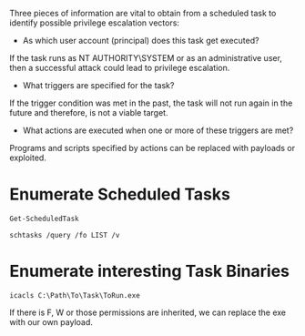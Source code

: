 Three pieces of information are vital to obtain from a scheduled task to identify possible privilege escalation vectors:
* As which user account (principal) does this task get executed?

If the task runs as NT AUTHORITY\SYSTEM or as an administrative user, then a successful attack could lead to privilege escalation.
* What triggers are specified for the task?

If the trigger condition was met in the past, the task will not run again in the future and therefore, is not a viable target.
* What actions are executed when one or more of these triggers are met?

Programs and scripts specified by actions can be replaced with payloads or exploited.
# Enumerate Scheduled Tasks
```powershell
Get-ScheduledTask
```
```batch
schtasks /query /fo LIST /v
```
# Enumerate interesting Task Binaries
```batch
icacls C:\Path\To\Task\ToRun.exe
```
If there is F, W or those permissions are inherited, we can replace the exe with our own payload.
